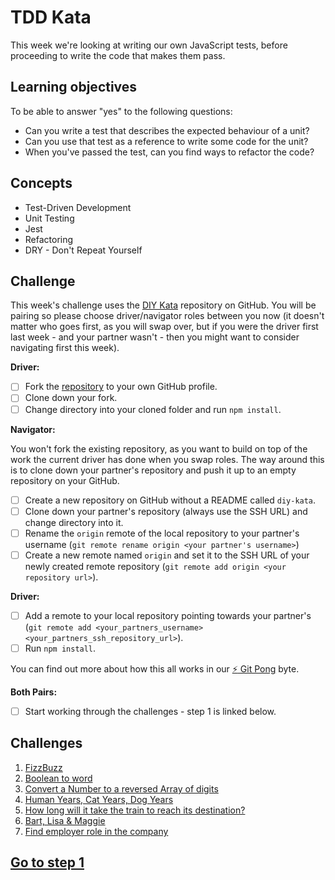 # TDD Kata

This week we're looking at writing our own JavaScript tests, before proceeding to write the code that makes them pass.

## Learning objectives

To be able to answer "yes" to the following questions:

- Can you write a test that describes the expected behaviour of a unit?
- Can you use that test as a reference to write some code for the unit?
- When you've passed the test, can you find ways to refactor the code?

## Concepts

- Test-Driven Development
- Unit Testing
- Jest
- Refactoring
- DRY - Don't Repeat Yourself

## Challenge

This week's challenge uses the [DIY Kata](https://github.com/MCRcodes/diy-kata) repository on GitHub. You will be pairing so please choose driver/navigator roles between you now (it doesn't matter who goes first, as you will swap over, but if you were the driver first last week - and your partner wasn't - then you might want to consider navigating first this week). 

**Driver:**

* [ ] Fork the [repository](https://github.com/MCRcodes/diy-kata) to your own GitHub profile.
* [ ] Clone down your fork.
* [ ] Change directory into your cloned folder and run `npm install`.

**Navigator:**

You won't fork the existing repository, as you want to build on top of the work the current driver has done when you swap roles. The way around this is to clone down your partner's repository and push it up to an empty repository on your GitHub.

* [ ] Create a new repository on GitHub without a README called `diy-kata`.
* [ ] Clone down your partner's repository (always use the SSH URL) and change directory into it.
* [ ] Rename the `origin` remote of the local repository to your partner's username (`git remote rename origin <your partner's username>`)
* [ ] Create a new remote named `origin` and set it to the SSH URL of your newly created remote repository (`git remote add origin <your repository url>`).

**Driver:**

* [ ] Add a remote to your local repository pointing towards your partner's (`git remote add <your_partners_username> <your_partners_ssh_repository_url>`).
* [ ] Run `npm install`.

You can find out more about how this all works in our [:zap: Git Pong](../gitpong.md) byte.

**Both Pairs:**

* [ ] Start working through the challenges - step 1 is linked below.

## Challenges

1. [FizzBuzz](walkthrough/1_FizzBuzz.md)
2. [Boolean to word](walkthrough/2_BooleanToWord.md)
3. [Convert a Number to a reversed Array of digits](walkthrough/3_Digits.md)
4. [Human Years, Cat Years, Dog Years](walkthrough/4_HumanCatDogYears.md)
5. [How long will it take the train to reach its destination?](walkthrough/5_ReachDestination.md)
6. [Bart, Lisa & Maggie](walkthrough/6_JoinNames.md)
7. [Find employer role in the company](walkthrough/7_EmployerRole.md)

## [Go to step 1](walkthrough/1_FizzBuzz.md)
